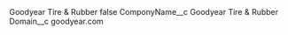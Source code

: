 <?xml version="1.0" encoding="UTF-8"?>
<CustomMetadata xmlns="http://soap.sforce.com/2006/04/metadata" xmlns:xsi="http://www.w3.org/2001/XMLSchema-instance" xmlns:xsd="http://www.w3.org/2001/XMLSchema">
    <label>Goodyear Tire &amp; Rubber</label>
    <protected>false</protected>
    <values>
        <field>ComponyName__c</field>
        <value xsi:type="xsd:string">Goodyear Tire &amp; Rubber</value>
    </values>
    <values>
        <field>Domain__c</field>
        <value xsi:type="xsd:string">goodyear.com</value>
    </values>
</CustomMetadata>
